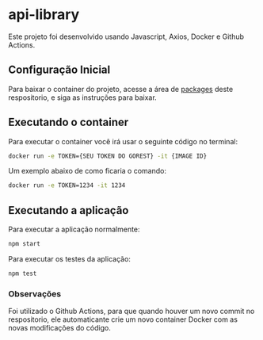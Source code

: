 # api-library

Este projeto foi desenvolvido usando Javascript, Axios, Docker e Github Actions.

## Configuração Inicial

Para baixar o container do projeto, acesse a área de [packages]('https://github.com/DionathanSehnem/dev-backend-inicie/pkgs/container/dev-backend-inicie') deste respositorio, e siga as instruções para baixar.

## Executando o container

Para executar o container você irá usar o seguinte código no terminal: 

```bash
docker run -e TOKEN={SEU TOKEN DO GOREST} -it {IMAGE ID}
```
Um exemplo abaixo de como ficaria o comando:

```bash
docker run -e TOKEN=1234 -it 1234
```

## Executando a aplicação


Para executar a aplicação normalmente:
```bash
npm start
```
Para executar os testes da aplicação:
```bash
npm test
```

### Observações

Foi utilizado o Github Actions, para que quando houver um novo commit no respositorio, ele automaticante crie um novo container Docker com as novas modificações do código.
